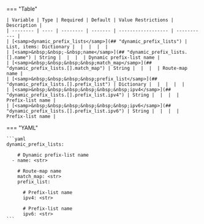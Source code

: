 <!--
  ~ Copyright (c) 2023-2024 Arista Networks, Inc.
  ~ Use of this source code is governed by the Apache License 2.0
  ~ that can be found in the LICENSE file.
  -->
=== "Table"

    | Variable | Type | Required | Default | Value Restrictions | Description |
    | -------- | ---- | -------- | ------- | ------------------ | ----------- |
    | [<samp>dynamic_prefix_lists</samp>](## "dynamic_prefix_lists") | List, items: Dictionary |  |  |  |  |
    | [<samp>&nbsp;&nbsp;-&nbsp;name</samp>](## "dynamic_prefix_lists.[].name") | String |  |  |  | Dynamic prefix-list name |
    | [<samp>&nbsp;&nbsp;&nbsp;&nbsp;match_map</samp>](## "dynamic_prefix_lists.[].match_map") | String |  |  |  | Route-map name |
    | [<samp>&nbsp;&nbsp;&nbsp;&nbsp;prefix_list</samp>](## "dynamic_prefix_lists.[].prefix_list") | Dictionary |  |  |  |  |
    | [<samp>&nbsp;&nbsp;&nbsp;&nbsp;&nbsp;&nbsp;ipv4</samp>](## "dynamic_prefix_lists.[].prefix_list.ipv4") | String |  |  |  | Prefix-list name |
    | [<samp>&nbsp;&nbsp;&nbsp;&nbsp;&nbsp;&nbsp;ipv6</samp>](## "dynamic_prefix_lists.[].prefix_list.ipv6") | String |  |  |  | Prefix-list name |

=== "YAML"

    ```yaml
    dynamic_prefix_lists:

        # Dynamic prefix-list name
      - name: <str>

        # Route-map name
        match_map: <str>
        prefix_list:

          # Prefix-list name
          ipv4: <str>

          # Prefix-list name
          ipv6: <str>
    ```
